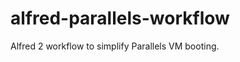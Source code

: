 alfred-parallels-workflow
=========================

Alfred 2 workflow to simplify Parallels VM booting.

